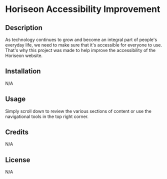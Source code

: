 # Horiseon Accessibility Improvement

## Description

As technology continues to grow and become an integral part of people's everyday life, we need to make sure that it's accessible for everyone to use. That's why this project was made to help improve the accessibility of the Horiseon website.

## Installation

N/A

## Usage

Simply scroll down to review the various sections of content or use the navigational tools in the top right corner.

## Credits

N/A

## License

N/A